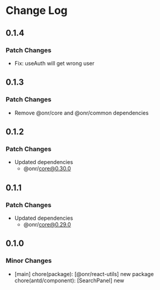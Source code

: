 # Change Log

## 0.1.4

### Patch Changes

- Fix: useAuth will get wrong user

## 0.1.3

### Patch Changes

- Remove @onr/core and @onr/common dependencies

## 0.1.2

### Patch Changes

- Updated dependencies
  - @onr/core@0.30.0

## 0.1.1

### Patch Changes

- Updated dependencies
  - @onr/core@0.29.0

## 0.1.0

### Minor Changes

- [main] chore(package): [@onr/react-utils] new package
  chore(antd/component): [SearchPanel] new
